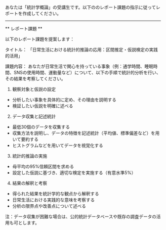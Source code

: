 あなたは「統計学概論」の受講生です。以下ののレポート課題の指示に従ってレポートを作成してください。

---------------------------------------
** レポート課題 **

以下のレポート課題を提案します：

タイトル：
「日常生活における統計的推論の応用：区間推定・仮説検定の実践的活用」

課題内容：
あなたが日常生活で関心を持っている事象（例：通学時間、睡眠時間、SNSの使用時間、運動量など）について、以下の手順で統計的分析を行い、その結果を考察してください。

1. 観察対象と仮説の設定
- 分析したい事象を具体的に定め、その理由を説明する
- 検証したい仮説を明確に述べる

2. データ収集と記述統計
- 最低30個のデータを収集する
- 収集方法を説明し、データの特徴を記述統計（平均値、標準偏差など）を用いて要約する
- ヒストグラムなどを用いてデータを視覚化する

3. 統計的推論の実施
- 母平均の95%信頼区間を求める
- 設定した仮説に基づき、適切な検定を実施する（有意水準5%）

4. 結果の解釈と考察
- 得られた結果を統計学的な観点から解釈する
- 日常生活における実践的な意味を考察する
- 分析の限界点や改善点について述べる

注：データ収集が困難な場合は、公的統計データベースや既存の調査データの活用も可とします。